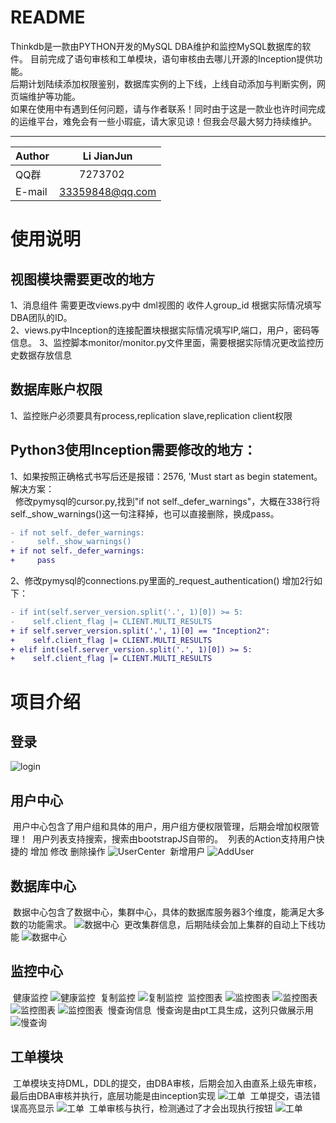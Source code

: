 README
====
Thinkdb是一款由PYTHON开发的MySQL DBA维护和监控MySQL数据库的软件。
目前完成了语句审核和工单模块，语句审核由去哪儿开源的Inception提供功能。<br>
后期计划陆续添加权限鉴别，数据库实例的上下线，上线自动添加与判断实例，网页端维护等功能。<br>
如果在使用中有遇到任何问题，请与作者联系！同时由于这是一款业也许时间完成的运维平台，难免会有一些小瑕疵，请大家见谅！但我会尽最大努力持续维护。
****

|Author|Li JianJun|
|---|---
|QQ群|　　7273702|
|E-mail|33359848@qq.com


# 使用说明
## 视图模块需要更改的地方
  1、消息组件 需要更改views.py中 dml视图的 收件人group_id 根据实际情况填写DBA团队的ID。<br>
  2、views.py中Inception的连接配置块根据实际情况填写IP,端口，用户，密码等信息。
  3、监控脚本monitor/monitor.py文件里面，需要根据实际情况更改监控历史数据存放信息
  
## 数据库账户权限
  1、监控账户必须要具有process,replication slave,replication client权限


## Python3使用Inception需要修改的地方：
  1、如果按照正确格式书写后还是报错：2576, 'Must start as begin statement。解决方案：<br>
    修改pymysql的cursor.py,找到"if not self._defer_warnings"，大概在338行将self._show_warnings()这一句注释掉，也可以直接删除，换成pass。
```diff
- if not self._defer_warnings:
-     self._show_warnings()
+ if not self._defer_warnings:
+     pass
```  
  2、修改pymysql的connections.py里面的_request_authentication() 增加2行如下：
```diff
- if int(self.server_version.split('.', 1)[0]) >= 5:
-    self.client_flag |= CLIENT.MULTI_RESULTS
+ if self.server_version.split('.', 1)[0] == "Inception2":
+    self.client_flag |= CLIENT.MULTI_RESULTS
+ elif int(self.server_version.split('.', 1)[0]) >= 5:
+    self.client_flag |= CLIENT.MULTI_RESULTS
```
# 项目介绍
## 登录
![login](https://github.com/lijianjun2014/thinkdb/blob/master/img/login.png "登录")
## 用户中心
  用户中心包含了用户组和具体的用户，用户组方便权限管理，后期会增加权限管理！
  用户列表支持搜索，搜索由bootstrapJS自带的。
  列表的Action支持用户快捷的 增加 修改 删除操作
![UserCenter](https://github.com/lijianjun2014/thinkdb/blob/master/img/usercenter.png "用户中心")
  新增用户
![AddUser](https://github.com/lijianjun2014/thinkdb/blob/master/img/add_user.png "新增用户")
## 数据库中心
  数据中心包含了数据中心，集群中心，具体的数据库服务器3个维度，能满足大多数的功能需求。
![](https://github.com/lijianjun2014/thinkdb/blob/master/img/dbcenter.png "数据中心")
  更改集群信息，后期陆续会加上集群的自动上下线功能
![](https://github.com/lijianjun2014/thinkdb/blob/master/img/change_cluster.png "数据中心")
## 监控中心
  健康监控
![](https://github.com/lijianjun2014/thinkdb/blob/master/img/health_monitor.png "健康监控")
  复制监控
![](https://github.com/lijianjun2014/thinkdb/blob/master/img/replication_monitor.png "复制监控")
  监控图表
![](https://github.com/lijianjun2014/thinkdb/blob/master/img/echarts1.png "监控图表") 
![](https://github.com/lijianjun2014/thinkdb/blob/master/img/echarts2.png "监控图表") 
![](https://github.com/lijianjun2014/thinkdb/blob/master/img/echarts3.png "监控图表") 
![](https://github.com/lijianjun2014/thinkdb/blob/master/img/echarts4.png "监控图表") 
  慢查询信息
  慢查询是由pt工具生成，这列只做展示用
![](https://github.com/lijianjun2014/thinkdb/blob/master/img/slow_query.png "慢查询")
## 工单模块
  工单模块支持DML，DDL的提交，由DBA审核，后期会加入由直系上级先审核，最后由DBA审核并执行，底层功能是由inception实现
![](https://github.com/lijianjun2014/thinkdb/blob/master/img/tickets.png "工单")
  工单提交，语法错误高亮显示
![](https://github.com/lijianjun2014/thinkdb/blob/master/img/tickets_submit.png "工单")
  工单审核与执行，检测通过了才会出现执行按钮
![](https://github.com/lijianjun2014/thinkdb/blob/master/img/tickets_modify.png "工单")
